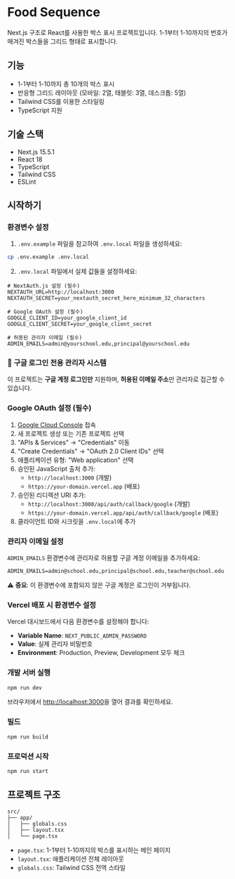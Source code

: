 # Food Sequence

Next.js 구조로 React를 사용한 박스 표시 프로젝트입니다. 1-1부터 1-10까지의 번호가 매겨진 박스들을 그리드 형태로 표시합니다.

## 기능

- 1-1부터 1-10까지 총 10개의 박스 표시
- 반응형 그리드 레이아웃 (모바일: 2열, 태블릿: 3열, 데스크톱: 5열)
- Tailwind CSS를 이용한 스타일링
- TypeScript 지원

## 기술 스택

- Next.js 15.5.1
- React 18
- TypeScript
- Tailwind CSS
- ESLint

## 시작하기

### 환경변수 설정

1. `.env.example` 파일을 참고하여 `.env.local` 파일을 생성하세요:
```bash
cp .env.example .env.local
```

2. `.env.local` 파일에서 실제 값들을 설정하세요:
```env
# NextAuth.js 설정 (필수)
NEXTAUTH_URL=http://localhost:3000
NEXTAUTH_SECRET=your_nextauth_secret_here_minimum_32_characters

# Google OAuth 설정 (필수)
GOOGLE_CLIENT_ID=your_google_client_id
GOOGLE_CLIENT_SECRET=your_google_client_secret

# 허용된 관리자 이메일 (필수)
ADMIN_EMAILS=admin@yourschool.edu,principal@yourschool.edu
```

### 🔐 **구글 로그인 전용 관리자 시스템**

이 프로젝트는 **구글 계정 로그인만** 지원하며, **허용된 이메일 주소**만 관리자로 접근할 수 있습니다.

### Google OAuth 설정 (필수)

1. [Google Cloud Console](https://console.cloud.google.com/) 접속
2. 새 프로젝트 생성 또는 기존 프로젝트 선택
3. "APIs & Services" → "Credentials" 이동
4. "Create Credentials" → "OAuth 2.0 Client IDs" 선택
5. 애플리케이션 유형: "Web application" 선택
6. 승인된 JavaScript 출처 추가:
   - `http://localhost:3000` (개발)
   - `https://your-domain.vercel.app` (배포)
7. 승인된 리디렉션 URI 추가:
   - `http://localhost:3000/api/auth/callback/google` (개발)
   - `https://your-domain.vercel.app/api/auth/callback/google` (배포)
8. 클라이언트 ID와 시크릿을 `.env.local`에 추가

### 관리자 이메일 설정

`ADMIN_EMAILS` 환경변수에 관리자로 허용할 구글 계정 이메일을 추가하세요:
```env
ADMIN_EMAILS=admin@school.edu,principal@school.edu,teacher@school.edu
```

⚠️ **중요**: 이 환경변수에 포함되지 않은 구글 계정은 로그인이 거부됩니다.

### Vercel 배포 시 환경변수 설정

Vercel 대시보드에서 다음 환경변수를 설정해야 합니다:

- **Variable Name**: `NEXT_PUBLIC_ADMIN_PASSWORD`
- **Value**: 실제 관리자 비밀번호
- **Environment**: Production, Preview, Development 모두 체크

### 개발 서버 실행

```bash
npm run dev
```

브라우저에서 [http://localhost:3000](http://localhost:3000)을 열어 결과를 확인하세요.

### 빌드

```bash
npm run build
```

### 프로덕션 시작

```bash
npm run start
```

## 프로젝트 구조

```
src/
├── app/
│   ├── globals.css
│   ├── layout.tsx
│   └── page.tsx
```

- `page.tsx`: 1-1부터 1-10까지의 박스를 표시하는 메인 페이지
- `layout.tsx`: 애플리케이션 전체 레이아웃
- `globals.css`: Tailwind CSS 전역 스타일
